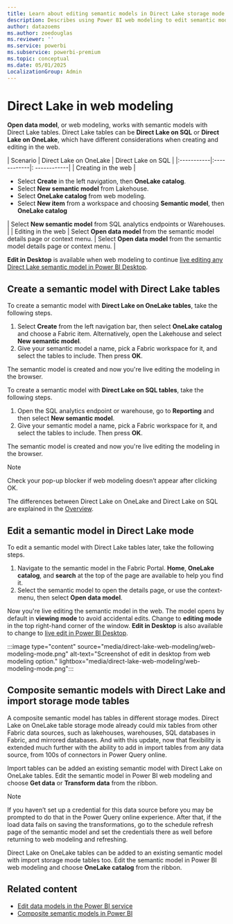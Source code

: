 ```yaml
---
title: Learn about editing semantic models in Direct Lake storage mode in the web
description: Describes using Power BI web modeling to edit semantic models in Power BI web modeling.
author: datazoems
ms.author: zoedouglas
ms.reviewer: ''
ms.service: powerbi
ms.subservice: powerbi-premium
ms.topic: conceptual
ms.date: 05/01/2025
LocalizationGroup: Admin
---
```

# Direct Lake in web modeling

**Open data model**, or web modeling, works with semantic models with Direct Lake tables. Direct Lake tables can be **Direct Lake on SQL** or **Direct Lake on OneLake**, which have different considerations when creating and editing in the web.

| Scenario | Direct Lake on OneLake | Direct Lake on SQL |
|:-----------|:------------|:  ------------|
| Creating in the web       | <ul><li>Select **Create** in the left navigation, then **OneLake catalog**.</li><li>Select **New semantic model** from Lakehouse.</li> <li>Select **OneLake catalog** from web modeling.</li> <li>Select **New item** from a workspace and choosing **Semantic model**, then **OneLake catalog**</li></ul>    | Select **New semantic model** from SQL analytics endpoints or Warehouses.       |
| Editing in the web       | Select **Open data model** from the semantic model details page or context menu.    | Select **Open data model** from the semantic model details page or context menu.    |

**Edit in Desktop** is available when web modeling to continue [live editing any Direct Lake semantic model in Power BI Desktop](direct-lake-power-bi-desktop.md). 

## Create a semantic model with Direct Lake tables

To create a semantic model with **Direct Lake on OneLake tables**, take the following steps.

1. Select **Create** from the left navigation bar, then select **OneLake catalog** and choose a Fabric item. Alternatively, open the Lakehouse and select **New semantic model**.
2.	Give your semantic model a name, pick a Fabric workspace for it, and select the tables to include. Then press **OK**.
   
The semantic model is created and now you're live editing the modeling in the browser.

To create a semantic model with **Direct Lake on SQL tables**, take the following steps.

1.	Open the SQL analytics endpoint or warehouse, go to **Reporting** and then select **New semantic model**.
2.	Give your semantic model a name, pick a Fabric workspace for it, and select the tables to include. Then press **OK**.
   
The semantic model is created and now you're live editing the modeling in the browser.

> [!NOTE]
> Check your pop-up blocker if web modeling doesn’t appear after clicking OK.

The differences between Direct Lake on OneLake and Direct Lake on SQL are explained in the [Overview](direct-lake-overview.md).

## Edit a semantic model in Direct Lake mode

To edit a semantic model with Direct Lake tables later, take the following steps.

1.	Navigate to the semantic model in the Fabric Portal. **Home**, **OneLake catalog**, and **search** at the top of the page are available to help you find it.
2.	Select the semantic model to open the details page, or use the context-menu, then select **Open data model**.

Now you're live editing the semantic model in the web. The model opens by default in **viewing mode** to avoid accidental edits. Change to **editing mode** in the top right-hand corner of the window. **Edit in Desktop** is also available to change to [live edit in Power BI Desktop](direct-lake-power-bi-desktop.md).

:::image type="content" source="media/direct-lake-web-modeling/web-modeling-mode.png" alt-text="Screenshot of edit in desktop from web modeling option." lightbox="media/direct-lake-web-modeling/web-modeling-mode.png":::

## Composite semantic models with Direct Lake and import storage mode tables

A composite semantic model has tables in different storage modes. Direct Lake on OneLake table storage mode already could mix tables from other Fabric data sources, such as lakehouses, warehouses, SQL databases in Fabric, and mirrored databases. And with this update, now that flexibility is extended much further with the ability to add in import tables from any data source, from 100s of connectors in Power Query online. 

Import tables can be added an existing semantic model with Direct Lake on OneLake tables. Edit the semantic model in Power BI web modeling and choose **Get data** or **Transform data** from the ribbon.

> [!Note]
> If you haven’t set up a credential for this data source before you may be prompted to do that in the Power Query online experience. After that, if the load data fails on saving the transformations, go to the schedule refresh page of the semantic model and set the credentials there as well before returning to web modeling and refreshing.

Direct Lake on OneLake tables can be added to an existing semantic model with import storage mode tables too. Edit the semantic model in Power BI web modeling and choose **OneLake catalog** from the ribbon.

## Related content

-	[Edit data models in the Power BI service](/power-bi/transform-model/service-edit-data-models)
-	[Composite semantic models in Power BI](/power-bi/transform-model/desktop-composite-models)




